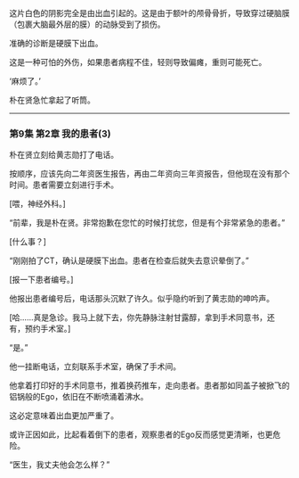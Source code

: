 这片白色的阴影完全是由出血引起的。这是由于额叶的颅骨骨折，导致穿过硬脑膜（包裹大脑最外层的膜）的动脉受到了损伤。

准确的诊断是硬膜下出血。

这是一种可怕的外伤，如果患者病程不佳，轻则导致偏瘫，重则可能死亡。

‘麻烦了。’

朴在贤急忙拿起了听筒。

***

### 第9集 第2章 我的患者(3)

朴在贤立刻给黄志勋打了电话。

按顺序，应该先向二年资医生报告，再由二年资向三年资报告，但他现在没有那个时间。患者需要立刻进行手术。

[喂，神经外科。]

“前辈，我是朴在贤。非常抱歉在您忙的时候打扰您，但是有个非常紧急的患者。”

[什么事？]

“刚刚拍了CT，确认是硬膜下出血。患者在检查后就失去意识晕倒了。”

[报一下患者编号。]

他报出患者编号后，电话那头沉默了许久。似乎隐约听到了黄志勋的呻吟声。

[哈……真是急诊。我马上就下去，你先静脉注射甘露醇，拿到手术同意书，还有，预约手术室。]

“是。”

他一挂断电话，立刻联系手术室，确保了手术间。

他拿着打印好的手术同意书，推着换药推车，走向患者。患者那如同盖子被掀飞的铝锅般的Ego，依旧在不断喷涌着沸水。

这必定意味着出血更加严重了。

或许正因如此，比起看着倒下的患者，观察患者的Ego反而感觉更清晰，也更危险。

“医生，我丈夫他会怎么样？”